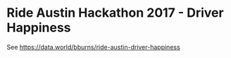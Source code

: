 
# Ride Austin Hackathon 2017 - Driver Happiness

See https://data.world/bburns/ride-austin-driver-happiness


